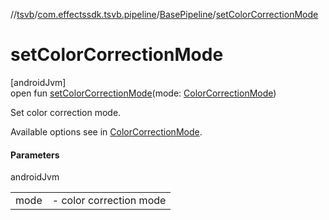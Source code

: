 //[tsvb](../../../index.md)/[com.effectssdk.tsvb.pipeline](../index.md)/[BasePipeline](index.md)/[setColorCorrectionMode](set-color-correction-mode.md)

# setColorCorrectionMode

[androidJvm]\
open fun [setColorCorrectionMode](set-color-correction-mode.md)(mode: [ColorCorrectionMode](../-color-correction-mode/index.md))

Set color correction mode.

Available options see in [ColorCorrectionMode](../-color-correction-mode/index.md).

#### Parameters

androidJvm

| | |
|---|---|
| mode | -     color correction mode |
